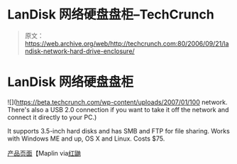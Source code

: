 # LanDisk 网络硬盘盘柜–TechCrunch

> 原文：<https://web.archive.org/web/http://techcrunch.com:80/2006/09/21/landisk-network-hard-drive-enclosure/>

# LanDisk 网络硬盘盘柜

![](https://beta.techcrunch.com/wp-content/uploads/2007/01/100 network. There's also a USB 2.0 connection if you want to take it off the network and connect it directly to your PC.</root>)

It supports 3.5-inch hard disks and has SMB and FTP for file sharing. Works with Windows ME and up, OS X and Linux. Costs $75.

[产品页面](https://web.archive.org/web/20201130115955/http://www.maplin.co.uk/Module.aspx?ModuleNo=97390&TabID=1&source=3&C=RSS)【Maplin via[红鼬](https://web.archive.org/web/20201130115955/http://www.redferret.net/?p=7533)